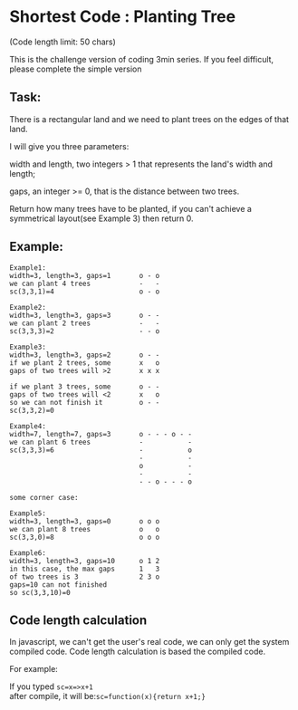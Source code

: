 # Shortest Code : Planting Tree

(Code length limit: 50 chars)

This is the challenge version of coding 3min series. If you feel difficult, please complete the simple version

## Task:

There is a rectangular land and we need to plant trees on the edges of that land.

I will give you three parameters:

width and length, two integers > 1 that represents the land's width and length;

gaps, an integer >= 0, that is the distance between two trees.

Return how many trees have to be planted, if you can't achieve a symmetrical layout(see Example 3) then return 0.

## Example:

    Example1:
    width=3, length=3, gaps=1       o - o
    we can plant 4 trees            -   -
    sc(3,3,1)=4                     o - o

    Example2:
    width=3, length=3, gaps=3       o - -
    we can plant 2 trees            -   -
    sc(3,3,3)=2                     - - o

    Example3:
    width=3, length=3, gaps=2       o - -
    if we plant 2 trees, some       x   o
    gaps of two trees will >2       x x x

    if we plant 3 trees, some       o - -
    gaps of two trees will <2       x   o
    so we can not finish it         o - -
    sc(3,3,2)=0                         

    Example4:
    width=7, length=7, gaps=3       o - - - o - -
    we can plant 6 trees            -           -
    sc(3,3,3)=6                     -           o
                                    -           -
                                    o           -
                                    -           -
                                    - - o - - - o

    some corner case:

    Example5:
    width=3, length=3, gaps=0       o o o
    we can plant 8 trees            o   o
    sc(3,3,0)=8                     o o o

    Example6:
    width=3, length=3, gaps=10      o 1 2
    in this case, the max gaps      1   3
    of two trees is 3               2 3 o
    gaps=10 can not finished
    so sc(3,3,10)=0

## Code length calculation

In javascript, we can't get the user's real code, we can only get the system compiled code. Code length calculation is based the compiled code.

For example: 

If you typed ```sc=x=>x+1```  
after compile, it will be:```sc=function(x){return x+1;}```
